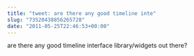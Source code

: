 ```yaml
---
title: "tweet: are there any good timeline inte"
slug: "73520438856265728"
date: "2011-05-25T22:46:53+00:00"
---
```

are there any good timeline interface library/widgets out there?